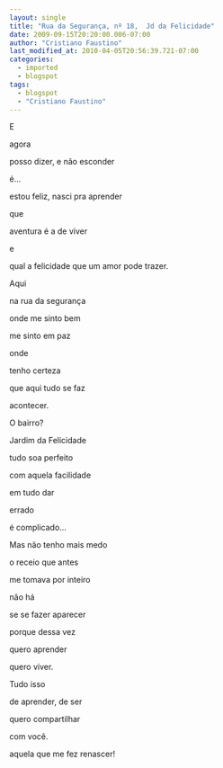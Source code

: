 ```yaml
---
layout: single
title: "Rua da Segurança, nº 18,  Jd da Felicidade"
date: 2009-09-15T20:20:00.006-07:00
author: "Cristiano Faustino"
last_modified_at: 2010-04-05T20:56:39.721-07:00
categories:
  - imported
  - blogspot
tags:
  - blogspot
  - "Cristiano Faustino"
---
```


E

agora

posso dizer, e não esconder

é...

estou feliz, nasci pra aprender

que

aventura é a de viver

e

qual a felicidade que um amor pode trazer.



Aqui

na rua da segurança

onde me sinto bem

me sinto em paz

onde

tenho certeza

que aqui tudo se faz

acontecer.



O bairro?

Jardim da Felicidade

tudo soa perfeito

com aquela facilidade

em tudo dar

errado

é complicado...



Mas não tenho mais medo

o receio que antes

me tomava por inteiro

não há

se se fazer aparecer

porque dessa vez

quero aprender

quero viver.



Tudo isso

de aprender, de ser

quero compartilhar

com você.

aquela que me fez renascer!